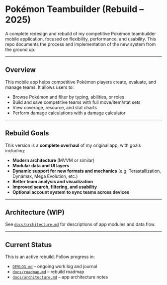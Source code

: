 # Pokémon Teambuilder (Rebuild – 2025)

A complete redesign and rebuild of my competitive Pokémon teambuilder mobile application, focused on flexibility, performance, and usability. This repo documents the process and implementation of the new system from the ground up.

---

## Overview

This mobile app helps competitive Pokémon players create, evaluate, and manage teams. It allows users to:

- Browse Pokémon and filter by typing, abilities, or roles
- Build and save competitive teams with full move/item/stat sets
- View coverage, resource, and stat charts
- Perform damage calculations with a damage calculator

---

## Rebuild Goals

This version is a **complete overhaul** of my original app, with goals including:

- **Modern architecture** (MVVM or similar)
- **Modular data and UI layers**
- **Dynamic support for new formats and mechanics** (e.g. Terastallization, Dynamax, Mega Evolution, etc.)
- **Better team analysis and visualization**
- **Improved search, filtering, and usability**
- **Optional account system to sync teams across devices**

---

## Architecture (WIP)

See [`docs/architecture.md`](docs/architecture.md) for descriptions of app modules and data flow.

---

## Current Status

This is an active rebuild. Follow progress in:

- [`DEVLOG.md`](DEVLOG.md) – ongoing work log and journal
- [`docs/roadmap.md`](docs/roadmap.md) – rebuild roadmap
- [`docs/architecture.md`](docs/architecture.md) – app architecture notes
